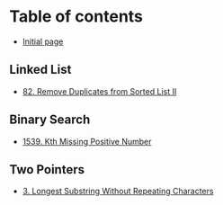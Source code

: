 # Table of contents

* [Initial page](README.md)

## Linked List

* [82. Remove Duplicates from Sorted List II](linked-list/82.-remove-duplicates-from-sorted-list-ii.md)

## Binary Search

* [1539. Kth Missing Positive Number](binary-search/1539.-kth-missing-positive-number.md)

## Two Pointers

* [3. Longest Substring Without Repeating Characters](two-pointers/3.-longest-substring-without-repeating-characters.md)

